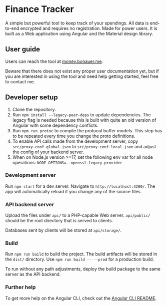 # Finance Tracker

A simple but powerful tool to keep track of your spendings. All data is end-to-end encrypted and requires no registration. Made for power users.
It is built as a Web application using Angular and the Material design library.

## User guide

Users can reach the tool at [money.bonauer.me](https://money.bonauer.me/).

Beware that there does not exist any proper user documentation yet, but if you are interested in using the tool and need help getting started, feel free to contact me.

## Developer setup

1. Clone the repository.
2. Run `npm install --legacy-peer-deps` to update dependencies. The legacy flag is needed because this is built with quite an old version of Angular with some dependency conflicts.
3. Run `npm run protoc` to compile the protocol buffer models. This step has to be repeated every time you change the proto definitions.
4. To enable API calls made from the development server, copy `src/proxy.conf.global.json` to `src/proxy.conf.local.json` and adjust the config of your backend server.
5. When on Node.js version >=17, set the following env var for all node operations: `NODE_OPTIONS=--openssl-legacy-provider`

### Development server

Run `npm start` for a dev server. Navigate to `http://localhost:4200/`. The app will automatically reload if you change any of the source files.

### API backend server

Upload the files under `api/` to a PHP-capable Web server. `api/public/` should be the root directory that is served to clients.

Databases sent by clients will be stored at `api/storage/`.

### Build

Run `npm run build` to build the project. The build artifacts will be stored in the `dist/` directory. Use `npm run build -- --prod` for a production build.

To run without any path adjustments, deploy the build package to the same server as the API backend.

### Further help

To get more help on the Angular CLI, check out the [Angular CLI README](https://github.com/angular/angular-cli/blob/master/README.md).
